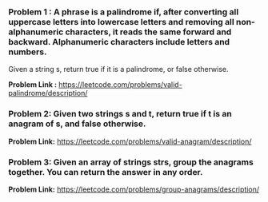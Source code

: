 ### **Problem 1 :** A phrase is a palindrome if, after converting all uppercase letters into lowercase letters and removing all non-alphanumeric characters, it reads the same forward and backward. Alphanumeric characters include letters and numbers.

Given a string s, return true if it is a palindrome, or false otherwise.

**Problem Link :** https://leetcode.com/problems/valid-palindrome/description/



### **Problem 2:** Given two strings s and t, return true if t is an anagram of s, and false otherwise.

**Problem Link:** https://leetcode.com/problems/valid-anagram/description/


### **Problem 3:** Given an array of strings strs, group the anagrams together. You can return the answer in any order.

**Problem Link:** https://leetcode.com/problems/group-anagrams/description/